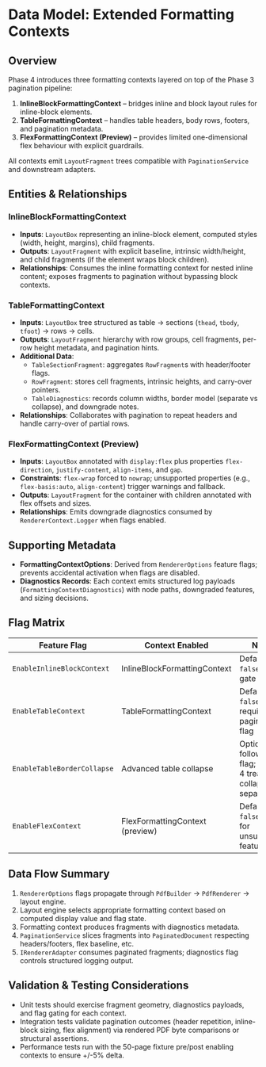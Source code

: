 # Data Model: Extended Formatting Contexts

## Overview
Phase 4 introduces three formatting contexts layered on top of the Phase 3 pagination pipeline:

1. **InlineBlockFormattingContext** – bridges inline and block layout rules for inline-block elements.
2. **TableFormattingContext** – handles table headers, body rows, footers, and pagination metadata.
3. **FlexFormattingContext (Preview)** – provides limited one-dimensional flex behaviour with explicit guardrails.

All contexts emit `LayoutFragment` trees compatible with `PaginationService` and downstream adapters.

## Entities & Relationships

### InlineBlockFormattingContext
- **Inputs**: `LayoutBox` representing an inline-block element, computed styles (width, height, margins), child fragments.
- **Outputs**: `LayoutFragment` with explicit baseline, intrinsic width/height, and child fragments (if the element wraps block children).
- **Relationships**: Consumes the inline formatting context for nested inline content; exposes fragments to pagination without bypassing block contexts.

### TableFormattingContext
- **Inputs**: `LayoutBox` tree structured as table -> sections (`thead`, `tbody`, `tfoot`) -> rows -> cells.
- **Outputs**: `LayoutFragment` hierarchy with row groups, cell fragments, per-row height metadata, and pagination hints.
- **Additional Data**:
  - `TableSectionFragment`: aggregates `RowFragment`s with header/footer flags.
  - `RowFragment`: stores cell fragments, intrinsic heights, and carry-over pointers.
  - `TableDiagnostics`: records column widths, border model (separate vs collapse), and downgrade notes.
- **Relationships**: Collaborates with pagination to repeat headers and handle carry-over of partial rows.

### FlexFormattingContext (Preview)
- **Inputs**: `LayoutBox` annotated with `display:flex` plus properties `flex-direction`, `justify-content`, `align-items`, and `gap`.
- **Constraints**: `flex-wrap` forced to `nowrap`; unsupported properties (e.g., `flex-basis:auto`, `align-content`) trigger warnings and fallback.
- **Outputs**: `LayoutFragment` for the container with children annotated with flex offsets and sizes.
- **Relationships**: Emits downgrade diagnostics consumed by `RendererContext.Logger` when flags enabled.

## Supporting Metadata
- **FormattingContextOptions**: Derived from `RendererOptions` feature flags; prevents accidental activation when flags are disabled.
- **Diagnostics Records**: Each context emits structured log payloads (`FormattingContextDiagnostics`) with node paths, downgraded features, and sizing decisions.

## Flag Matrix

| Feature Flag | Context Enabled | Notes |
|--------------|----------------|-------|
| `EnableInlineBlockContext` | InlineBlockFormattingContext | Defaults to `false`; parity gate |
| `EnableTableContext` | TableFormattingContext | Defaults to `false`; requires pagination flag |
| `EnableTableBorderCollapse` | Advanced table collapse | Optional follow-up flag; Phase 4 treats collapse as separate |
| `EnableFlexContext` | FlexFormattingContext (preview) | Defaults to `false`; warns for unsupported features |

## Data Flow Summary
1. `RendererOptions` flags propagate through `PdfBuilder` -> `PdfRenderer` -> layout engine.
2. Layout engine selects appropriate formatting context based on computed display value and flag state.
3. Formatting context produces fragments with diagnostics metadata.
4. `PaginationService` slices fragments into `PaginatedDocument` respecting headers/footers, flex baseline, etc.
5. `IRendererAdapter` consumes paginated fragments; diagnostics flag controls structured logging output.

## Validation & Testing Considerations
- Unit tests should exercise fragment geometry, diagnostics payloads, and flag gating for each context.
- Integration tests validate pagination outcomes (header repetition, inline-block sizing, flex alignment) via rendered PDF byte comparisons or structural assertions.
- Performance tests run with the 50-page fixture pre/post enabling contexts to ensure +/-5% delta.


